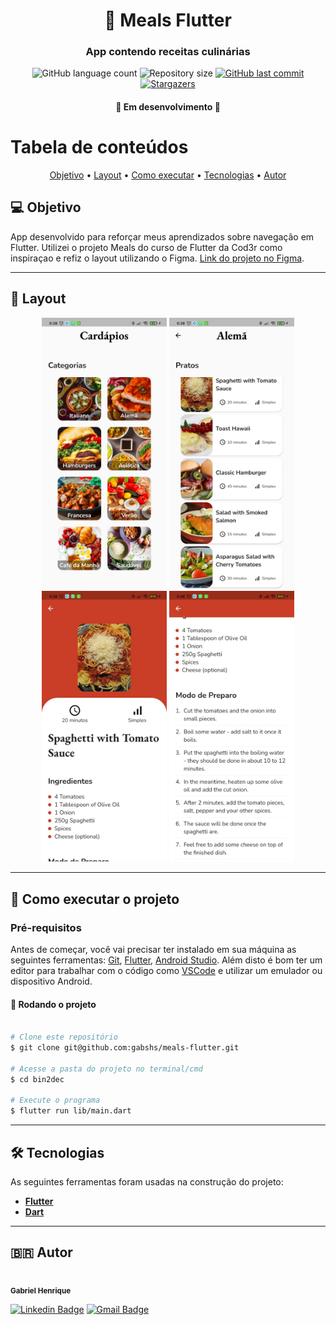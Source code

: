 <h1 align="center">
     🍔 Meals Flutter
</h1>

<h3 align="center">
    App contendo receitas culinárias
</h3>

<p align="center">
  <img alt="GitHub language count" src="https://img.shields.io/github/languages/count/gabshs/meals-flutter">

  <img alt="Repository size" src="https://img.shields.io/github/repo-size/gabshs/meals-flutter">
  
  <a href="https://github.com/gabshs/meals-flutter/commits/main">
    <img alt="GitHub last commit" src="https://img.shields.io/github/last-commit/gabshs/meals-flutter">
  </a>
    
   <a href="https://github.com/gabshs/meals-flutter/stargazers">
    <img alt="Stargazers" src="https://img.shields.io/github/stars/gabshs/meals-flutter?style=social">
  </a>
</p>

<h4 align="center">
	🚧   Em desenvolvimento  🚧
</h4>

Tabela de conteúdos
=================

<p align="center">  <a href="#objetivo">Objetivo</a> • <a href="#layout">Layout</a> • <a href="#how-to">Como executar</a> • <a href="#tecnologias">Tecnologias</a>  • <a href="#autor">Autor</a>  </p>


## 💻 Objetivo

App desenvolvido para reforçar meus aprendizados sobre navegação em Flutter. Utilizei o projeto Meals do curso de Flutter da Cod3r como inspiraçao e refiz o layout utilizando o Figma. <a href="https://www.figma.com/file/zNdIIODeN7NJ1RzVRHWDS8/Meals-Flutter?node-id=0%3A1">Link do projeto no Figma</a>.

---


## 🎨 Layout

<p align="center">
  <img alt="Tela de cardapios" title="#bin2dec" src="./assets/prints/print1.jpeg" width="200px">
    <img alt="Tela de cardapios" title="#bin2dec" src="./assets/prints/print2.jpeg" width="200px">
    <img alt="Tela de cardapios" title="#bin2dec" src="./assets/prints/print3.jpeg" width="200px">
    <img alt="Tela de cardapios" title="#bin2dec" src="./assets/prints/print4.jpeg" width="200px">
</p>


---

## 🚀 Como executar o projeto


### Pré-requisitos

Antes de começar, você vai precisar ter instalado em sua máquina as seguintes ferramentas:
[Git](https://git-scm.com), [Flutter](https://flutter.dev/), [Android Studio](https://flutter.dev/). 
Além disto é bom ter um editor para trabalhar com o código como [VSCode](https://code.visualstudio.com/) e utilizar um emulador ou dispositivo Android.

#### 🎲 Rodando o projeto

```bash

# Clone este repositório
$ git clone git@github.com:gabshs/meals-flutter.git

# Acesse a pasta do projeto no terminal/cmd
$ cd bin2dec

# Execute o programa
$ flutter run lib/main.dart

```
---

## 🛠 Tecnologias

As seguintes ferramentas foram usadas na construção do projeto:

-   **[Flutter](https://flutter.dev/)**
-   **[Dart](https://dart.dev/)**
---

## 🇧🇷 Autor

 <img style="border-radius: 50%;" src="https://avatars.githubusercontent.com/u/74117627?v=4" width="100px;" alt=""/>
 <br />
 <sub><b>Gabriel Henrique</b></sub>
 <br />

 [![Linkedin Badge](https://img.shields.io/badge/-Gabriel-blue?style=flat-square&logo=Linkedin&logoColor=white&link=https://www.linkedin.com/in/tgmarinho/)](https://www.linkedin.com/in/gabriel-henrique-412111197/) 
[![Gmail Badge](https://img.shields.io/badge/-gabriel.hqs03@gmail.com-c14438?style=flat-square&logo=Gmail&logoColor=white&link=mailto:tgmarinho@gmail.com)](mailto:gabriel.hqs03@gmail.com)
